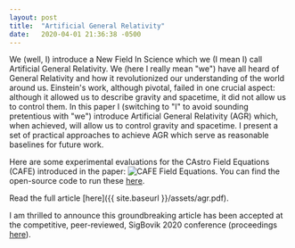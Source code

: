 ```yaml
---
layout: post
title:  "Artificial General Relativity"
date:   2020-04-01 21:36:38 -0500
---
```


We (well, I) introduce a New Field In Science which we (I mean I) call Artificial General Relativity. We
(here I really mean "we") have all heard of General Relativity and how it revolutionized our understanding of
the world around us. Einstein's work, although pivotal, failed in one crucial aspect: although it allowed us to
describe gravity and spacetime, it did not allow us to control them. In this paper I (switching to "I" to avoid
sounding pretentious with "we") introduce Artificial General Relativity (AGR) which, when achieved, will
allow us to control gravity and spacetime. I present a set of practical approaches to achieve AGR which serve
as reasonable baselines for future work.

Here are some experimental evaluations for the CAstro Field Equations (CAFE) introduced in the paper:
![CAFE Field Equations](https://github.com/psc-g/psc-g.github.io/blob/master/assets/cafe_plots.png).
You can find the open-source code to run these [here](https://github.com/psc-g/psc-g.github.io/blob/master/assets/CAFE.ipynb).

Read the full article [here]({{ site.baseurl }}/assets/agr.pdf).

I am thrilled to announce this groundbreaking article has been accepted at the competitive, peer-reviewed,
SigBovik 2020 conference (proceedings [here](http://sigbovik.org/2020/proceedings.pdf)).
